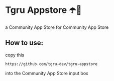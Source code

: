 # Tgru Appstore ☂️🏬
a Community App Store for Community App Store

## How to use:
copy this
```
https://github.com/tgru-dev/tgru-appstore
```
into the Community App Store input box
